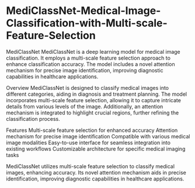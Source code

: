 # MediClassNet-Medical-Image-Classification-with-Multi-scale-Feature-Selection
MediClassNet
MediClassNet is a deep learning model for medical image classification. It employs a multi-scale feature selection approach to enhance classification accuracy. The model includes a novel attention mechanism for precise image identification, improving diagnostic capabilities in healthcare applications.

Overview
MediClassNet is designed to classify medical images into different categories, aiding in diagnosis and treatment planning. The model incorporates multi-scale feature selection, allowing it to capture intricate details from various levels of the image. Additionally, an attention mechanism is integrated to highlight crucial regions, further refining the classification process.

Features
Multi-scale feature selection for enhanced accuracy
Attention mechanism for precise image identification
Compatible with various medical image modalities
Easy-to-use interface for seamless integration into existing workflows
Customizable architecture for specific medical imaging tasks

MediClassNet utilizes multi-scale feature selection to classify medical images, enhancing accuracy. Its novel attention mechanism aids in precise identification, improving diagnostic capabilities in healthcare applications.
